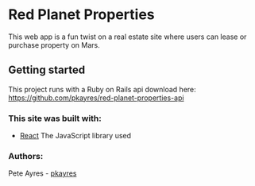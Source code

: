 # Red Planet Properties

This web app is a fun twist on a real estate site where users can lease or purchase property on Mars. 


## Getting started

This project runs with a Ruby on Rails api download here: 
https://github.com/pkayres/red-planet-properties-api


### This site was built with: 
- [React](https://reactjs.org) The JavaScript library used

### Authors: 

Pete Ayres - [pkayres](https://github.com/pkayres)
